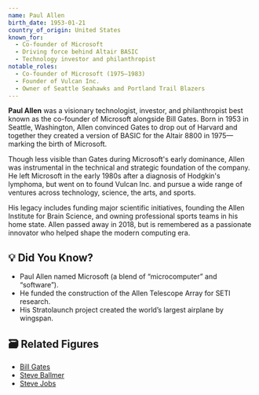 ```yaml
---
name: Paul Allen
birth_date: 1953-01-21
country_of_origin: United States
known_for:
  - Co-founder of Microsoft
  - Driving force behind Altair BASIC
  - Technology investor and philanthropist
notable_roles:
  - Co-founder of Microsoft (1975–1983)
  - Founder of Vulcan Inc.
  - Owner of Seattle Seahawks and Portland Trail Blazers
---
```


**Paul Allen** was a visionary technologist, investor, and philanthropist best known as the co-founder of Microsoft alongside Bill Gates. Born in 1953 in Seattle, Washington, Allen convinced Gates to drop out of Harvard and together they created a version of BASIC for the Altair 8800 in 1975—marking the birth of Microsoft.

Though less visible than Gates during Microsoft's early dominance, Allen was instrumental in the technical and strategic foundation of the company. He left Microsoft in the early 1980s after a diagnosis of Hodgkin's lymphoma, but went on to found Vulcan Inc. and pursue a wide range of ventures across technology, science, the arts, and sports.

His legacy includes funding major scientific initiatives, founding the Allen Institute for Brain Science, and owning professional sports teams in his home state. Allen passed away in 2018, but is remembered as a passionate innovator who helped shape the modern computing era.

## 💡 Did You Know?

- Paul Allen named Microsoft (a blend of “microcomputer” and “software”).
- He funded the construction of the Allen Telescope Array for SETI research.
- His Stratolaunch project created the world’s largest airplane by wingspan.

## 🗃 Related Figures

- [Bill Gates](./bill-gates.md)
- [Steve Ballmer](./steve-ballmer.md)
- [Steve Jobs](./steve-jobs.md)
